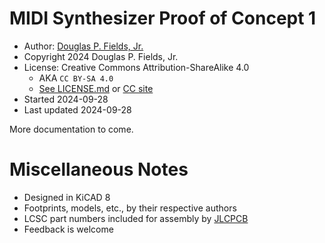 # MIDI Synthesizer Proof of Concept 1

* Author: [Douglas P. Fields, Jr.](mailto:symbolics@lisp.engineer)
* Copyright 2024 Douglas P. Fields, Jr.
* License: Creative Commons Attribution-ShareAlike 4.0
  * AKA `CC BY-SA 4.0`
  * [See LICENSE.md](LICENSE.md) or [CC site](https://creativecommons.org/licenses/by-sa/4.0/deed.en)
* Started 2024-09-28
* Last updated 2024-09-28

More documentation to come.

# Miscellaneous Notes

* Designed in KiCAD 8
* Footprints, models, etc., by their respective authors
* LCSC part numbers included for assembly by [JLCPCB](https://jlcpcb.com/)
* Feedback is welcome
